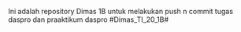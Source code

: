 Ini adalah repository Dimas 1B untuk melakukan push n commit tugas daspro dan praaktikum daspro
  #Dimas_TI_20_1B#
